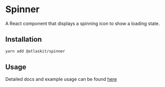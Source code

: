 # Spinner

A React component that displays a spinning icon to show a loading state.

## Installation

```sh
yarn add @atlaskit/spinner
```

## Usage

Detailed docs and example usage can be found [here](https://atlaskit.atlassian.com/packages/design-system/spinner)
